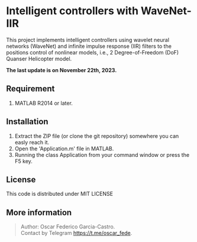 # Intelligent controllers with WaveNet-IIR

This project implements intelligent controllers using wavelet neural networks (WaveNet) and infinite impulse response (IIR) filters to the positions control of nonlinear models, i.e., 2 Degree-of-Freedom (DoF) Quanser Helicopter model.

**The last update is on November 22th, 2023.**

## Requirement
1. MATLAB R2014 or later.

## Installation
1. Extract the ZIP file (or clone the git repository) somewhere you can easly reach it.
2. Open the 'Application.m' file in MATLAB.
3. Running the class Application from your command window or press the F5 key.

## License
This code is distributed under MIT LICENSE

## More information
> Author: Oscar Federico Garcia-Castro. \
> Contact by Telegram <https://t.me/oscar_fede>.
